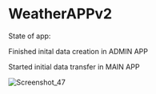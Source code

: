# WeatherAPPv2

State of app: 

Finished inital data creation in ADMIN APP

Started initial data transfer in MAIN APP


![Screenshot_47](https://user-images.githubusercontent.com/38263045/124508489-b5573d80-ddd8-11eb-8b3b-2d43e010f07c.png)
